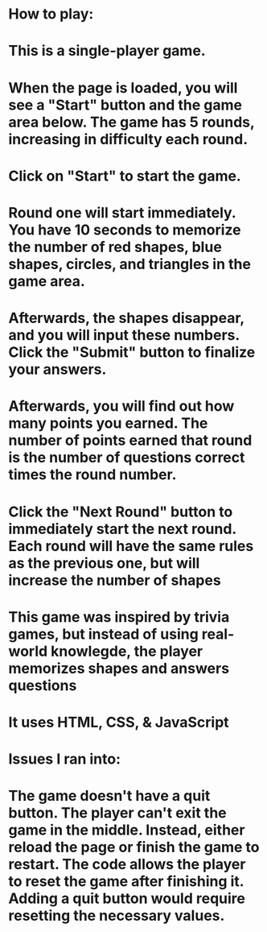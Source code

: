 # How to play:
# This is a single-player game.
# When the page is loaded, you will see a "Start" button and the game area below. The game has 5 rounds, increasing in difficulty each round.
# Click on "Start" to start the game.
# Round one will start immediately. You have 10 seconds to memorize the number of red shapes, blue shapes, circles, and triangles in the game area.
# Afterwards, the shapes disappear, and you will input these numbers. Click the "Submit" button to finalize your answers. 
# Afterwards, you will find out how many points you earned. The number of points earned that round is the number of questions correct times the round number.
# Click the "Next Round" button to immediately start the next round. Each round will have the same rules as the previous one, but will increase the number of shapes



# This game was inspired by trivia games, but instead of using real-world knowlegde, the player memorizes shapes and answers questions 
# It uses HTML, CSS, & JavaScript

# Issues I ran into:
# The game doesn't have a quit button. The player can't exit the game in the middle. Instead, either reload the page or finish the game to restart. The code allows the player to reset the game after finishing it. Adding a quit button would require resetting the necessary values.
